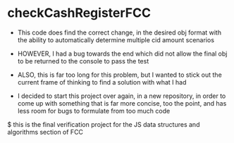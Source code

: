 # checkCashRegisterFCC
* This code does find the correct change, in the desired obj format with the ability to automatically determine multiple cid amount scenarios

* HOWEVER, I had a bug towards the end which did not allow the final obj to be returned to the console to pass the test

* ALSO, this is far too long for this problem, but I wanted to stick out the current frame of thinking to find a solution with what I had

* I decided to start this project over again, in a new repository, in order to come up with something that is far more concise, too the point, and has less room for bugs to formulate from too much code

$ this is the final verification project for the JS data structures and algorithms section of FCC
